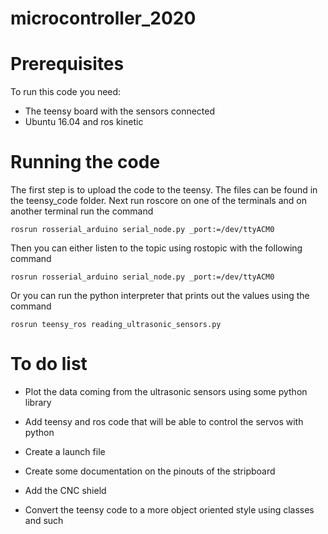 # microcontroller_2020

# Prerequisites

To run this code you need: 
* The teensy board with the sensors connected 
* Ubuntu 16.04 and ros kinetic 

# Running the code

The first step is to upload the code to the teensy. The files can be found in the teensy_code folder. Next run roscore on one of the terminals and on another terminal run the command 

```
rosrun rosserial_arduino serial_node.py _port:=/dev/ttyACM0
```

Then you can either listen to the topic using rostopic with the following command

```
rosrun rosserial_arduino serial_node.py _port:=/dev/ttyACM0
```

Or you can run the python interpreter that prints out the values using the command 

```
rosrun teensy_ros reading_ultrasonic_sensors.py 
```

# To do list

* Plot the data coming from the ultrasonic sensors using some python library

* Add teensy and ros code that will be able to control the servos with python

* Create a launch file 

* Create some documentation on the pinouts of the stripboard

* Add the CNC shield 

* Convert the teensy code to a more object oriented style using classes and such
